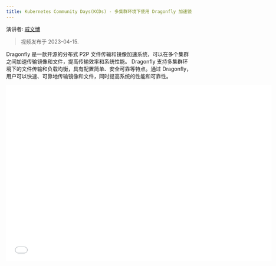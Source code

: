 ```yaml
---
title: Kubernetes Community Days(KCDs) - 多集群环境下使用 Dragonfly 加速镜像和文件分发
---
```


演讲者: [戚文博](https://github.com/gaius-qi)

> 视频发布于 2023-04-15.

Dragonfly 是一款开源的分布式 P2P 文件传输和镜像加速系统，可以在多个集群之间加速传输镜像和文件，提高传输效率和系统性能。
Dragonfly 支持多集群环境下的文件传输和负载均衡，具有配置简单、安全可靠等特点。通过 Dragonfly，用户可以快速、可靠地传输镜像和文件，同时提高系统的性能和可靠性。

<!-- markdownlint-disable -->

<iframe height="480" width="720" src="//player.bilibili.com/player.html?aid=612995526&bvid=BV1kh4y1n79D&cid=1107426906&page=1" scrolling="no" frameborder="no" framespacing="0" allowfullscreen="true"> </iframe>

<!-- markdownlint-restore -->
